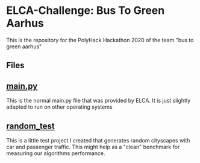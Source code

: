 # ELCA-Challenge: Bus To Green Aarhus
This is the repository for the PolyHack Hackathon 2020 of the team "bus to green aarhus"

## Files
## [main.py](main.py)
This is the normal main.py file that was provided by ELCA. It is just slightly adapted to run on other operating systems

## [random_test](random_test)
This is a little test project I created that generates random cityscapes with car and passenger traffic. This might help as a "clean" benchmark for measuring our algorithms performance.